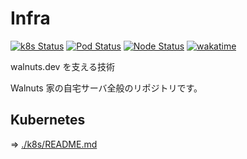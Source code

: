 # Infra

[![k8s Status](https://walnuts1018.github.io/infra/k8sStatus.svg)](https://walnuts1018.github.io/infra/k8sStatus.svg)
[![Pod Status](https://walnuts1018.github.io/infra/podStatus.svg)](https://walnuts1018.github.io/infra/podStatus.svg)
[![Node Status](https://walnuts1018.github.io/infra/nodeStatus.svg)](https://walnuts1018.github.io/infra/nodeStatus.svg)
[![wakatime](https://wakatime.com/badge/user/981e52dd-a7ab-4b00-9a71-125be9dc2de6/project/07d86b66-ede6-45aa-a456-0985d4aed1a9.svg)](https://wakatime.com/badge/user/981e52dd-a7ab-4b00-9a71-125be9dc2de6/project/07d86b66-ede6-45aa-a456-0985d4aed1a9)

walnuts.dev を支える技術

Walnuts 家の自宅サーバ全般のリポジトリです。

## Kubernetes

⇒ [./k8s/README.md](./k8s/README.md)
